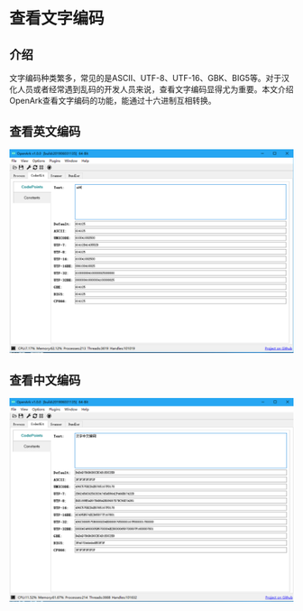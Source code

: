 # 查看文字编码

## 介绍

文字编码种类繁多，常见的是ASCII、UTF-8、UTF-16、GBK、BIG5等。对于汉化人员或者经常遇到乱码的开发人员来说，查看文字编码显得尤为重要。本文介绍OpenArk查看文字编码的功能，能通过十六进制互相转换。

## 查看英文编码
![](查看文字编码.res/1.png)

## 查看中文编码
![](查看文字编码.res/2.png)

